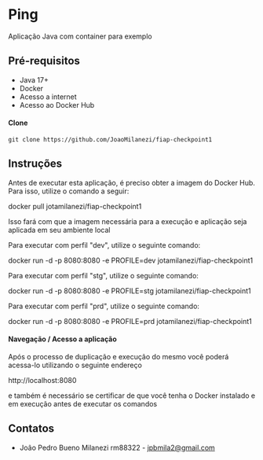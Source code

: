 # Ping

Aplicação Java com container para exemplo

## Pré-requisitos

- Java 17+
- Docker 
- Acesso a internet
- Acesso ao Docker Hub

#### Clone

```
git clone https://github.com/JoaoMilanezi/fiap-checkpoint1
```

## Instruções

Antes de executar esta aplicação, é preciso obter a imagem do Docker Hub. Para isso, utilize o comando a seguir:

docker pull jotamilanezi/fiap-checkpoint1


Isso fará com que a imagem necessária para a execução e aplicação seja aplicada em seu ambiente local

Para executar com perfil "dev", utilize o seguinte comando:

docker run -d -p 8080:8080 -e PROFILE=dev jotamilanezi/fiap-checkpoint1


Para executar com perfil "stg", utilize o seguinte comando:

docker run -d -p 8080:8080 -e PROFILE=stg jotamilanezi/fiap-checkpoint1


Para executar com perfil "prd", utilize o seguinte comando:

docker run -d -p 8080:8080 -e PROFILE=prd jotamilanezi/fiap-checkpoint1



#### Navegação / Acesso a aplicação

Após o processo de duplicação e execução do mesmo você poderá acessa-lo utilizando o seguinte endereço

http://localhost:8080

e também é necessário se certificar de que você tenha o Docker instalado e em execução antes de executar os comandos



## Contatos

- João Pedro Bueno Milanezi rm88322 - jpbmila2@gmail.com



